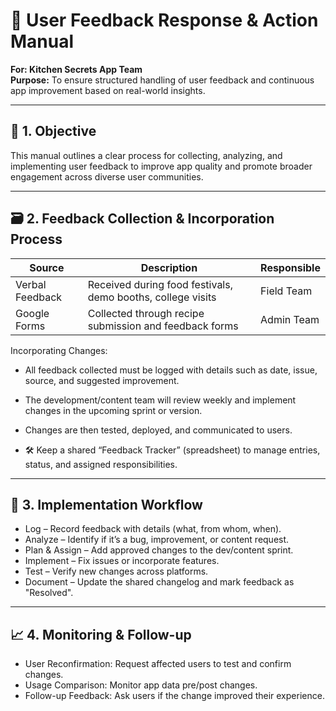 # 📘 User Feedback Response & Action Manual  
**For: Kitchen Secrets App Team**  
**Purpose:** To ensure structured handling of user feedback and continuous app improvement based on real-world insights.

---

## 🧭 1. Objective  
This manual outlines a clear process for collecting, analyzing, and implementing user feedback to improve app quality and promote broader engagement across diverse user communities.

---

## 🗃️ 2. Feedback Collection & Incorporation Process

| Source           | Description                                              | Responsible        |
|------------------|----------------------------------------------------------|---------------------|
| Verbal Feedback  | Received during food festivals, demo booths, college visits | Field Team       |
| Google Forms     | Collected through recipe submission and feedback forms  | Admin Team         |

Incorporating Changes:

- All feedback collected must be logged with details such as date, issue, source, and suggested improvement.

- The development/content team will review weekly and implement changes in the upcoming sprint or version.

- Changes are then tested, deployed, and communicated to users.

- 🛠️ Keep a shared “Feedback Tracker” (spreadsheet) to manage entries, status, and assigned responsibilities.

---

## 🧩 3. Implementation Workflow

- Log – Record feedback with details (what, from whom, when).  
- Analyze – Identify if it’s a bug, improvement, or content request.  
- Plan & Assign – Add approved changes to the dev/content sprint.  
- Implement – Fix issues or incorporate features.  
- Test – Verify new changes across platforms.  
- Document – Update the shared changelog and mark feedback as "Resolved".

---

## 📈 4. Monitoring & Follow-up

- User Reconfirmation: Request affected users to test and confirm changes.  
- Usage Comparison: Monitor app data pre/post changes.  
- Follow-up Feedback: Ask users if the change improved their experience.